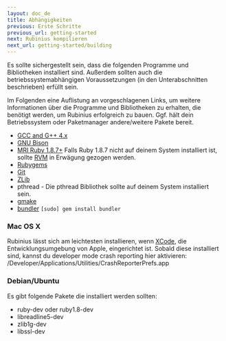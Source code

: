```yaml
---
layout: doc_de
title: Abhängigkeiten
previous: Erste Schritte
previous_url: getting-started
next: Rubinius kompilieren
next_url: getting-started/building
---
```


Es sollte sichergestellt sein, dass die folgenden Programme und Bibliotheken 
installiert sind. Außerdem sollten auch die betriebssystemabhängigen 
Voraussetzungen (in den Unterabschnitten beschrieben) erfüllt sein.

Im Folgenden eine Auflistung an vorgeschlagenen Links, um weitere Informationen
über die Programme und Bibliotheken zu erhalten, die benötigt werden, um 
Rubinius erfolgreich zu bauen. Ggf. hält dein Betriebssystem oder Paketmanager
andere/weitere Pakete bereit.

  * [GCC and G++ 4.x](http://gcc.gnu.org/)
  * [GNU Bison](http://www.gnu.org/software/bison/)
  * [MRI Ruby 1.8.7+](http://www.ruby-lang.org/) Falls Ruby 1.8.7
    nicht auf deinem System installiert ist, sollte
    [RVM](https://rvm.beginrescueend.com/) in Erwägung gezogen werden.
  * [Rubygems](http://www.rubygems.org/)
  * [Git](http://git-scm.com)
  * [ZLib](http://www.zlib.net/)
  * pthread - Die pthread Bibliothek sollte auf deinem System installiert sein.
  * [gmake](http://savannah.gnu.org/projects/make/)
  * [bundler](http://bundler.io/) `[sudo] gem install bundler`


### Mac OS X

Rubinius lässt sich am leichtesten installieren, wenn 
[XCode](http://developer.apple.com/technologies/xcode.html), die 
Entwicklungsumgebung von Apple, eingerichtet ist. Sobald diese installiert 
sind, kannst du developer mode crash reporting hier aktivieren: 
/Developer/Applications/Utilities/CrashReporterPrefs.app


### Debian/Ubuntu

Es gibt folgende Pakete die installiert werden sollten:

  * ruby-dev oder ruby1.8-dev
  * libreadline5-dev
  * zlib1g-dev
  * libssl-dev
